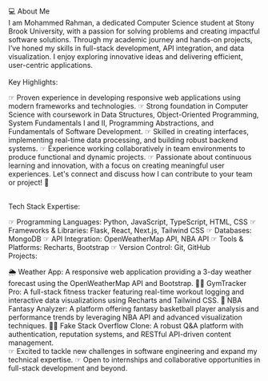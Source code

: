 💻 About Me 
<br> I am Mohammed Rahman, a dedicated Computer Science student at Stony Brook University, with a passion for solving problems and creating impactful software solutions. Through my academic journey and hands-on projects, I’ve honed my skills in full-stack development, API integration, and data visualization. I enjoy exploring innovative ideas and delivering efficient, user-centric applications.<br/> <br/>
Key Highlights:

☞ Proven experience in developing responsive web applications using modern frameworks and technologies.
☞ Strong foundation in Computer Science with coursework in Data Structures, Object-Oriented Programming, System Fundamentals I and II, Programming Abstractions, and Fundamentals of Software Development.
☞ Skilled in creating  interfaces, implementing real-time data processing, and building robust backend systems.
☞ Experience working collaboratively in team environments to produce functional and dynamic projects.
☞ Passionate about continuous learning and innovation, with a focus on creating meaningful user experiences.
Let's connect and discuss how I can contribute to your team or project! 🚀 <br/> <br/>

Tech Stack Expertise:

☞ Programming Languages: Python, JavaScript, TypeScript, HTML, CSS
☞ Frameworks & Libraries: Flask, React, Next.js, Tailwind CSS
☞ Databases: MongoDB
☞ API Integration: OpenWeatherMap API, NBA API
☞ Tools & Platforms: Recharts, Bootstrap
☞ Version Control: Git, GitHub
<br/>
Projects:

🌦 Weather App: A responsive web application providing a 3-day weather forecast using the OpenWeatherMap API and Bootstrap.
🏋️‍♂️ GymTracker Pro: A full-stack fitness tracker featuring real-time workout logging and interactive data visualizations using Recharts and Tailwind CSS.
🏀 NBA Fantasy Analyzer: A platform offering fantasy basketball player analysis and performance trends by leveraging NBA API and advanced visualization techniques.
🧑‍💻 Fake Stack Overflow Clone: A robust Q&A platform with authentication, reputation systems, and RESTful API-driven content management.
<br/>
☞ Excited to tackle new challenges in software engineering and expand my technical expertise.
☞ Open to internships and collaborative opportunities in full-stack development and beyond.
